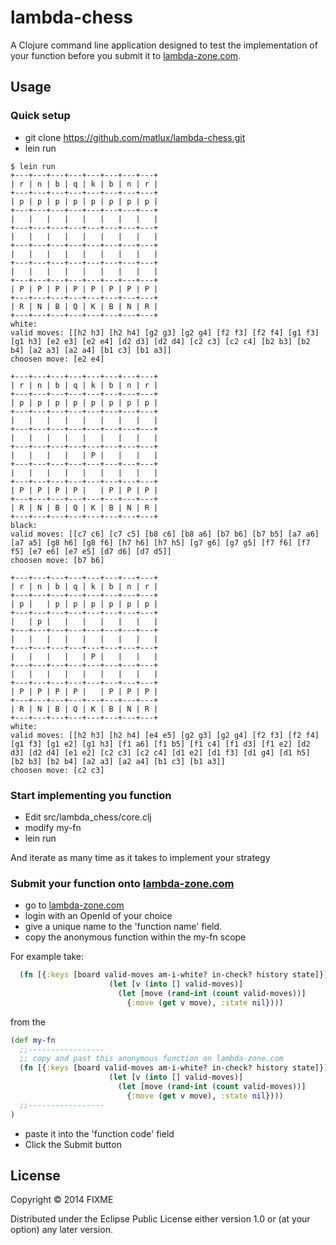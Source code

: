 # lambda-chess

A Clojure command line application designed to test the implementation of your function before you submit it to [lambda-zone.com](http://www.lambda-zone.com).

## Usage

### Quick setup

* git clone https://github.com/matlux/lambda-chess.git
* lein run

```
$ lein run
+---+---+---+---+---+---+---+---+
| r | n | b | q | k | b | n | r |
+---+---+---+---+---+---+---+---+
| p | p | p | p | p | p | p | p |
+---+---+---+---+---+---+---+---+
|   |   |   |   |   |   |   |   |
+---+---+---+---+---+---+---+---+
|   |   |   |   |   |   |   |   |
+---+---+---+---+---+---+---+---+
|   |   |   |   |   |   |   |   |
+---+---+---+---+---+---+---+---+
|   |   |   |   |   |   |   |   |
+---+---+---+---+---+---+---+---+
| P | P | P | P | P | P | P | P |
+---+---+---+---+---+---+---+---+
| R | N | B | Q | K | B | N | R |
+---+---+---+---+---+---+---+---+
white: 
valid moves: [[h2 h3] [h2 h4] [g2 g3] [g2 g4] [f2 f3] [f2 f4] [g1 f3] [g1 h3] [e2 e3] [e2 e4] [d2 d3] [d2 d4] [c2 c3] [c2 c4] [b2 b3] [b2 b4] [a2 a3] [a2 a4] [b1 c3] [b1 a3]]
choosen move: [e2 e4]

+---+---+---+---+---+---+---+---+
| r | n | b | q | k | b | n | r |
+---+---+---+---+---+---+---+---+
| p | p | p | p | p | p | p | p |
+---+---+---+---+---+---+---+---+
|   |   |   |   |   |   |   |   |
+---+---+---+---+---+---+---+---+
|   |   |   |   |   |   |   |   |
+---+---+---+---+---+---+---+---+
|   |   |   |   | P |   |   |   |
+---+---+---+---+---+---+---+---+
|   |   |   |   |   |   |   |   |
+---+---+---+---+---+---+---+---+
| P | P | P | P |   | P | P | P |
+---+---+---+---+---+---+---+---+
| R | N | B | Q | K | B | N | R |
+---+---+---+---+---+---+---+---+
black: 
valid moves: [[c7 c6] [c7 c5] [b8 c6] [b8 a6] [b7 b6] [b7 b5] [a7 a6] [a7 a5] [g8 h6] [g8 f6] [h7 h6] [h7 h5] [g7 g6] [g7 g5] [f7 f6] [f7 f5] [e7 e6] [e7 e5] [d7 d6] [d7 d5]]
choosen move: [b7 b6]

+---+---+---+---+---+---+---+---+
| r | n | b | q | k | b | n | r |
+---+---+---+---+---+---+---+---+
| p |   | p | p | p | p | p | p |
+---+---+---+---+---+---+---+---+
|   | p |   |   |   |   |   |   |
+---+---+---+---+---+---+---+---+
|   |   |   |   |   |   |   |   |
+---+---+---+---+---+---+---+---+
|   |   |   |   | P |   |   |   |
+---+---+---+---+---+---+---+---+
|   |   |   |   |   |   |   |   |
+---+---+---+---+---+---+---+---+
| P | P | P | P |   | P | P | P |
+---+---+---+---+---+---+---+---+
| R | N | B | Q | K | B | N | R |
+---+---+---+---+---+---+---+---+
white: 
valid moves: [[h2 h3] [h2 h4] [e4 e5] [g2 g3] [g2 g4] [f2 f3] [f2 f4] [g1 f3] [g1 e2] [g1 h3] [f1 a6] [f1 b5] [f1 c4] [f1 d3] [f1 e2] [d2 d3] [d2 d4] [e1 e2] [c2 c3] [c2 c4] [d1 e2] [d1 f3] [d1 g4] [d1 h5] [b2 b3] [b2 b4] [a2 a3] [a2 a4] [b1 c3] [b1 a3]]
choosen move: [c2 c3]
```

### Start implementing you function

* Edit src/lambda_chess/core.clj
* modify my-fn
* lein run

And iterate as many time as it takes to implement your strategy

### Submit your function onto [lambda-zone.com](http://www.lambda-zone.com)

* go to [lambda-zone.com](http://www.lambda-zone.com)
* login with an OpenId of your choice
* give a unique name to the 'function name' field.
* copy the anonymous function within the my-fn scope

For example take:
```clojure
  (fn [{:keys [board valid-moves am-i-white? in-check? history state]}]
                      (let [v (into [] valid-moves)]
                        (let [move (rand-int (count valid-moves))]
                          {:move (get v move), :state nil})))

```


from the

```clojure
(def my-fn
  ;;-----------------
  ;; copy and past this anonymous function on lambda-zone.com
  (fn [{:keys [board valid-moves am-i-white? in-check? history state]}]
                      (let [v (into [] valid-moves)]
                        (let [move (rand-int (count valid-moves))]
                          {:move (get v move), :state nil})))
  ;;-----------------
)
```

* paste it into the 'function code' field
* Click the Submit button

## License

Copyright © 2014 FIXME

Distributed under the Eclipse Public License either version 1.0 or (at
your option) any later version.
